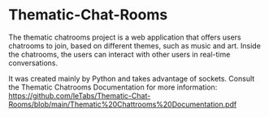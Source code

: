 # Thematic-Chat-Rooms

The thematic chatrooms project is a web application that offers users chatrooms to join, based on
different themes, such as music and art. Inside the chatrooms, the users can interact with other users in
real-time conversations.

It was created mainly by Python and takes advantage of sockets.
Consult the Thematic Chatrooms Documentation for more information: 
https://github.com/leTabs/Thematic-Chat-Rooms/blob/main/Thematic%20Chattrooms%20Documentation.pdf
